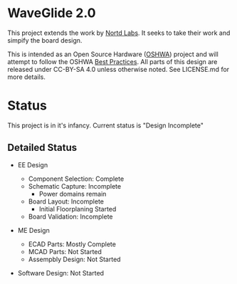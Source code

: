 # WaveGlide 2.0

This project extends the work by [Nortd Labs](http://nortd.github.io/WaveGlide/). It seeks to take their work and simpify the board design.

This is intended as an Open Source Hardware ([OSHWA](https://www.oshwa.org)) project and will attempt to follow the OSHWA [Best Practices](https://www.oshwa.org/sharing-best-practices/). All parts of this design are released under CC-BY-SA 4.0 unless otherwise noted. See LICENSE.md for more details.

# Status
This project is in it's infancy. Current status is "Design Incomplete"

## Detailed Status
* EE Design
  * Component Selection: Complete
  * Schematic Capture: Incomplete
    * Power domains remain
  * Board Layout: Incomplete
    * Initial Floorplaning Started
  * Board Validation: Incomplete

* ME Design
  * ECAD Parts: Mostly Complete
  * MCAD Parts: Not Started
  * Assempbly Design: Not Started

 * Software Design: Not Started


